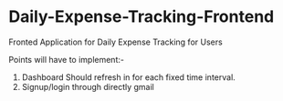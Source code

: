 # Daily-Expense-Tracking-Frontend
Fronted Application for Daily Expense Tracking for Users

Points will have to implement:-
1. Dashboard Should refresh in for each fixed time interval.
2. Signup/login through directly gmail